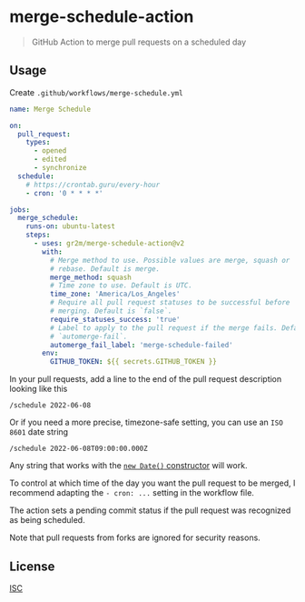 # merge-schedule-action

> GitHub Action to merge pull requests on a scheduled day

## Usage

Create `.github/workflows/merge-schedule.yml`

```yml
name: Merge Schedule

on:
  pull_request:
    types:
      - opened
      - edited
      - synchronize
  schedule:
    # https://crontab.guru/every-hour
    - cron: '0 * * * *'

jobs:
  merge_schedule:
    runs-on: ubuntu-latest
    steps:
      - uses: gr2m/merge-schedule-action@v2
        with:
          # Merge method to use. Possible values are merge, squash or
          # rebase. Default is merge.
          merge_method: squash
          # Time zone to use. Default is UTC.
          time_zone: 'America/Los_Angeles'
          # Require all pull request statuses to be successful before
          # merging. Default is `false`.
          require_statuses_success: 'true'
          # Label to apply to the pull request if the merge fails. Default is
          # `automerge-fail`.
          automerge_fail_label: 'merge-schedule-failed'
        env:
          GITHUB_TOKEN: ${{ secrets.GITHUB_TOKEN }}
```

In your pull requests, add a line to the end of the pull request description looking like this

```
/schedule 2022-06-08
```

Or if you need a more precise, timezone-safe setting, you can use an `ISO 8601` date string

```
/schedule 2022-06-08T09:00:00.000Z
```

Any string that works with the [`new Date()` constructor](https://developer.mozilla.org/en-US/docs/Web/JavaScript/Reference/Global_Objects/Date/Date) will work.

To control at which time of the day you want the pull request to be merged, I recommend adapting the `- cron: ...` setting in the workflow file.

The action sets a pending commit status if the pull request was recognized as being scheduled.

Note that pull requests from forks are ignored for security reasons.

## License

[ISC](LICENSE)
